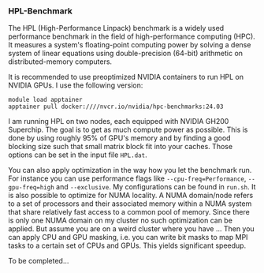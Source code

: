 ### HPL-Benchmark
The HPL (High-Performance Linpack) benchmark is a widely used performance benchmark in the field of high-performance computing (HPC). It measures a system's floating-point computing power by solving a dense system of linear equations using double-precision (64-bit) arithmetic on distributed-memory computers.

It is recommended to use preoptimized NVIDIA containers to run HPL on NVIDIA GPUs. I use the following version: 
``` Shell
module load apptainer
apptainer pull docker:////nvcr.io/nvidia/hpc-benchmarks:24.03
```

I am running HPL on two nodes, each equipped with NVIDIA GH200 Superchip. The goal is to get as much compute power as possible. This is done by using roughly 95% of GPU's memory and by finding a good blocking size such that small matrix block fit into your caches. Those options can be set in the input file `HPL.dat`. 

You can also apply optimization in the way how you let the benchmark run. For instance you can use performance flags like `--cpu-freq=Performance`, `--gpu-freq=high` and `--exclusive`. My configurations can be found in `run.sh`. It is also possible to optimize for NUMA locality. A NUMA domain/node refers to a set of processors and their associated memory within a NUMA system that share relatively fast access to a common pool of memory. Since there is only one NUMA domain on my cluster no such optimization can be applied. But assume you are on a weird cluster where you have ... Then you can apply CPU and GPU masking, i.e. you can write bit masks to map MPI tasks to a certain set of CPUs and GPUs. This yields significant speedup. 

To be completed...
